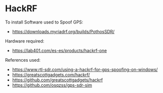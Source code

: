 # HackRF



To install Software used to Spoof GPS:

- https://downloads.myriadrf.org/builds/PothosSDR/


Hardware required:

- https://lab401.com/es-es/products/hackrf-one

References used:

- https://www.rtl-sdr.com/using-a-hackrf-for-gps-spoofing-on-windows/
- https://greatscottgadgets.com/hackrf/
- https://github.com/greatscottgadgets/hackrf
- https://github.com/osqzss/gps-sdr-sim
